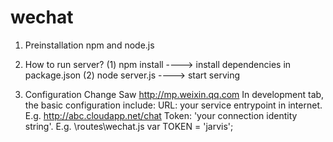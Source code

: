 # wechat

1. Preinstallation
   npm and node.js

2. How to run server?
  (1) npm install                   ----> install dependencies in package.json
  (2) node server.js                ----> start serving

3. Configuration Change
  Saw http://mp.weixin.qq.com
  In development tab, the basic configuration include:
   URL: your service entrypoint in internet. E.g. http://abc.cloudapp.net/chat
   Token: 'your connection identity string'. E.g. \routes\wechat.js var TOKEN = 'jarvis';
